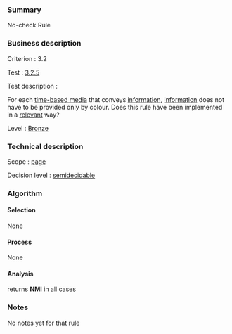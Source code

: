 ### Summary

No-check Rule

### Business description

Criterion : 3.2

Test : [3.2.5](http://www.accessiweb.org/index.php/accessiweb-22-english-version.html#test-3-2-5)

Test description :

For each [time-based
media](http://www.braillenet.org/accessibilite/referentiel-aw21-en/glossaire.php#mMediaTemp)
that conveys
[information](http://www.braillenet.org/accessibilite/referentiel-aw21-en/glossaire.php#mInfoCouleur),
[information](http://www.braillenet.org/accessibilite/referentiel-aw21-en/glossaire.php#mInfoCouleur)
does not have to be provided only by colour. Does this rule have been
implemented in a
[relevant](http://www.braillenet.org/accessibilite/referentiel-aw21-en/glossaire.php#mPertinence)
way?

Level : [Bronze](/en/category/rules-design/accessiweb-11/level/bronze)

### Technical description

Scope : [page](/en/category/rules-design/accessiweb-11/scope/page)

Decision level :
[semidecidable](/en/category/rules-design/accessiweb-11/decision-level/semidecidable)

### Algorithm

#### Selection

None

#### Process

None

#### Analysis

returns **NMI** in all cases

### Notes

No notes yet for that rule
